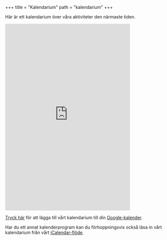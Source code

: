 +++
title = "Kalendarium"
path = "kalendarium"
+++

Här är ett kalendarium över våra aktiviteter den närmaste tiden.

<iframe src="https://calendar.google.com/calendar/embed?height=600&amp;wkst=2&amp;hl=sv&amp;bgcolor=%23FFFFFF&amp;src=ctv4hnp38d0jf8a3pj38d30ovo%40group.calendar.google.com&amp;color=%23875509&amp;ctz=Asia%2FBangkok" style="border-width:0" width="400" height="600" frameborder="0" scrolling="no"></iframe>

<a href="https://calendar.google.com/calendar/embed?src=ctv4hnp38d0jf8a3pj38d30ovo%40group.calendar.google.com&ctz=Europe/Stockholm">Tryck här</a> för att lägga till vårt kalendarium till din <a href="https://calendar.google.com/">Google-kalender</a>.

Har du ett annat kalenderprogram kan du förhoppningsvis också läsa in vårt kalendarium från vårt <a href="https://calendar.google.com/calendar/ical/ctv4hnp38d0jf8a3pj38d30ovo%40group.calendar.google.com/public/basic.ics">iCalendar-flöde</a>.
